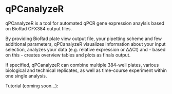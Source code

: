 # qPCanalyzeR

qPCanalyzeR is a tool for automated qPCR gene expression anaylsis based on BioRad CFX384 output files.

By providing BioRad plate view output file, your pipetting scheme and few additional parameters, qPCanalyzeR visualizes information about your input selection, analyzes your data (e.g. relative expression or ΔΔCt) and - based on this - creates overview tables and plots as finals output. 

If specified, qPCanalyzeR can combine multiple 384-well plates, various biological and technical replicates, as well as time-course experiment within one single analysis. 

Tutorial (coming soon...):
